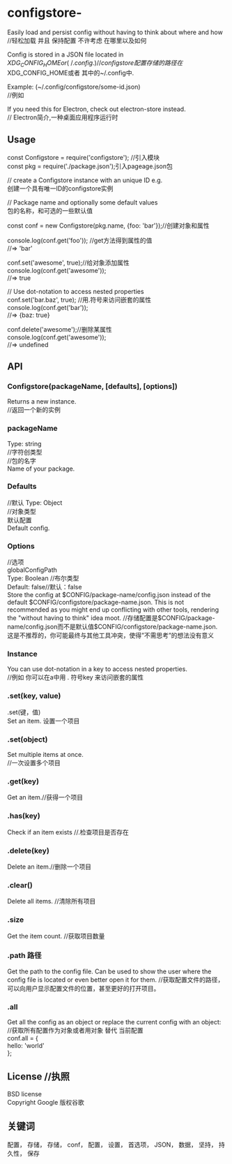# configstore-

Easily load and persist config without having to think about where and how  
//轻松加载 并且 保持配置 不许考虑 在哪里以及如何  

Config is stored in a JSON file located in $XDG_CONFIG_HOME or (~ /.config.)  
//configstore配置存储的路径 在$XDG_CONFIG_HOME或者 其中的~/.config中.  

Example: (~/.config/configstore/some-id.json)   
//例如

If you need this for Electron, check out electron-store instead.  
// Electron简介,一种桌面应用程序运行时   

## Usage  
const Configstore = require('configstore'); //引入模块  
const pkg = require('./package.json');引入pageage.json包  

// create a Configstore instance with an unique ID e.g.   
   创建一个具有唯一ID的configstore实例     

// Package name and optionally some default values   
   包的名称，和可选的一些默认值   

const conf = new Configstore(pkg.name, {foo: 'bar'});//创建对象和属性  

console.log(conf.get('foo')); //get方法得到属性的值  
//=> 'bar'  

conf.set('awesome', true);//给对象添加属性  
console.log(conf.get('awesome'));  
//=> true  

// Use dot-notation to access nested properties  
conf.set('bar.baz', true); //用.符号来访问嵌套的属性  
console.log(conf.get('bar'));  
//=> {baz: true}  

conf.delete('awesome');//删除某属性  
console.log(conf.get('awesome'));  
//=> undefined  

## API  

### Configstore(packageName, [defaults], [options])  
Returns a new instance.  
//返回一个新的实例  

### packageName  
Type: string  
//字符创类型  
//包的名字  
Name of your package.  

### Defaults 
//默认
Type: Object  
//对象类型  
默认配置  
Default config.  

### Options  
//选项  
globalConfigPath   
Type: Boolean //布尔类型  
Default: false//默认：false  
Store the config at $CONFIG/package-name/config.json instead of the default $CONFIG/configstore/package-name.json. This is not recommended as you might end up conflicting with other tools, rendering the "without having to think" idea moot.  
//存储配置是$CONFIG/package-name/config.json而不是默认值$CONFIG/configstore/package-name.json.  
这是不推荐的，你可能最终与其他工具冲突，使得”不需思考”的想法没有意义  

### Instance  
You can use dot-notation in a key to access nested properties.  
//例如 你可以在a中用 . 符号key 来访问嵌套的属性  

### .set(key, value)    
.set(键，值)   
Set an item. 设置一个项目

### .set(object)  
Set multiple items at once.  
//一次设置多个项目  

### .get(key)  
Get an item.//获得一个项目  

### .has(key)  
Check if an item exists //.检查项目是否存在  
 
### .delete(key)   
Delete an item.//删除一个项目  

### .clear()  
Delete all items. //清除所有项目  

### .size  
Get the item count. //获取项目数量  

### .path 路径  
Get the path to the config file. Can be used to show the user where the config file is located or even better open it for them.
//获取配置文件的路径，可以向用户显示配置文件的位置，甚至更好的打开项目。  

### .all  
Get all the config as an object or replace the current config with an object:  
//获取所有配置作为对象或者用对象 替代 当前配置  
conf.all = {  
	hello: 'world'  
};  

## License //执照  
BSD license  
Copyright Google 版权谷歌  

## 关键词  
配置， 存储， 存储， conf， 配置， 设置， 首选项， JSON， 数据， 坚持， 持久性， 保存  

